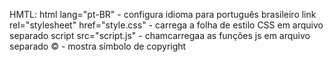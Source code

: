 HMTL:
html lang="pt-BR" - configura idioma para português brasileiro
link rel="stylesheet" href="style.css" - carrega a folha de estilo CSS em arquivo separado
script src="script.js" - chamcarregaa as funções js em arquivo separado
&copy; - mostra símbolo de copyright